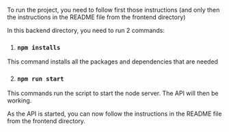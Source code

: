 To run the project, you need to follow first those instructions (and only then the instructions in the README file from the frontend directory)

In this backend directory, you need to run 2 commands:

1. ### `npm installs`

This command installs all the packages and dependencies that are needed

2. ### `npm run start`

This commands run the script to start the node server. The API will then be working.



As the API is started, you can now follow the instructions in the README file from the frontend directory.